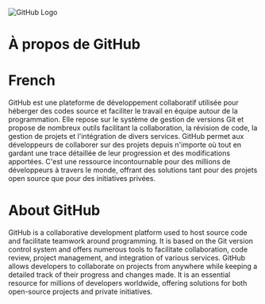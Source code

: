 ![GitHub Logo](https://github.githubassets.com/images/modules/logos_page/GitHub-Mark.png)

# À propos de GitHub
# French
GitHub est une plateforme de développement collaboratif utilisée pour héberger des codes source et faciliter le travail en équipe autour de la programmation. 
Elle repose sur le système de gestion de versions Git et propose de nombreux outils facilitant la collaboration, la révision de code, la gestion de projets et l'intégration de divers services. 
GitHub permet aux développeurs de collaborer sur des projets depuis n'importe où tout en gardant une trace détaillée de leur progression et des modifications apportées. 
C'est une ressource incontournable pour des millions de développeurs à travers le monde, offrant des solutions tant pour des projets open source que pour des initiatives privées.

# About GitHub

GitHub is a collaborative development platform used to host source code and facilitate teamwork around programming. It is based on the Git version control system and offers numerous tools to facilitate collaboration, code review, project management, and integration of various services. GitHub allows developers to collaborate on projects from anywhere while keeping a detailed track of their progress and changes made. It is an essential resource for millions of developers worldwide, offering solutions for both open-source projects and private initiatives.

